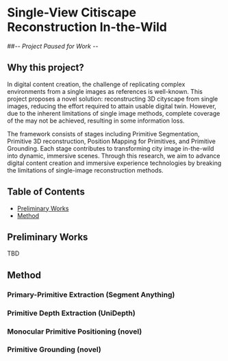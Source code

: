 # Single-View Citiscape Reconstruction In-the-Wild

##*-- Project Paused for Work --*

## Why this project?

In digital content creation, the challenge of replicating complex
environments from a single images as references is well-known.
This project proposes a novel solution: reconstructing 3D cityscape
from single images, reducing the effort required to attain usable
digital twin. However, due to the inherent limitations of single
image methods, complete coverage of the may not be achieved,
resulting in some information loss.

The framework consists of stages including Primitive Segmentation,
Primitive 3D reconstruction, Position Mapping for Primitives, and
Primitive Grounding. Each stage contributes to transforming city image
in-the-wild into dynamic, immersive scenes. Through this research,
we aim to advance digital content creation and immersive experience
technologies by breaking the limitations of single-image reconstruction
methods.

## Table of Contents
- [Preliminary Works](#preliminary-works)
- [Method](#method)

## Preliminary Works
TBD

## Method
### Primary-Primitive Extraction (Segment Anything)
### Primitive Depth Extraction (UniDepth)
### Monocular Primitive Positioning (novel)
### Primitive Grounding (novel)
